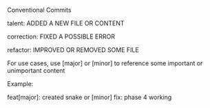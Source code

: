 Conventional Commits

talent: ADDED A NEW FILE OR CONTENT

correction: FIXED A POSSIBLE ERROR

refactor: IMPROVED OR REMOVED SOME FILE

For use cases, use [major] or [minor] to reference some important or unimportant content

Example:

feat[major]: created snake
or
[minor] fix: phase 4 working
